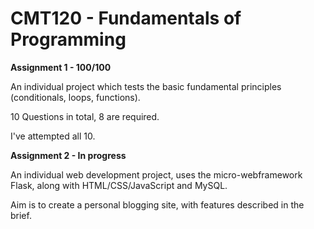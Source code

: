 # CMT120 - Fundamentals of Programming

**Assignment 1 - 100/100**

An individual project which tests the basic fundamental principles (conditionals, loops, functions).

10 Questions in total, 8 are required.

I've attempted all 10.

**Assignment 2 - In progress**

An individual web development project, uses the micro-webframework Flask, along with HTML/CSS/JavaScript and MySQL.

Aim is to create a personal blogging site, with features described in the brief.
